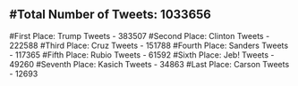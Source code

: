 #Total Number of Tweets: 1033656 
---
#First Place: Trump Tweets - 383507
#Second Place: Clinton Tweets - 222588
#Third Place: Cruz Tweets - 151788
#Fourth Place: Sanders Tweets - 117365
#Fifth Place: Rubio Tweets - 61592
#Sixth Place: Jeb! Tweets - 49260
#Seventh Place: Kasich Tweets - 34863
#Last Place: Carson Tweets - 12693
